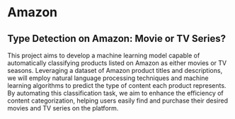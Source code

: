 # Amazon
## Type Detection on Amazon: Movie or TV Series?
This project aims to develop a machine learning model capable of automatically classifying products listed on Amazon as either movies or TV seasons. Leveraging a dataset of Amazon product titles and descriptions, we will employ natural language processing techniques and machine learning algorithms to predict the type of content each product represents. By automating this classification task, we aim to enhance the efficiency of content categorization, helping users easily find and purchase their desired movies and TV series on the platform.
